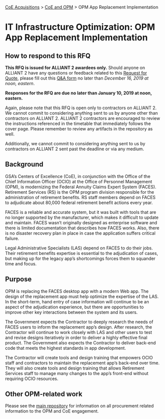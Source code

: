 [CoE Acquisitions](https://github.com/GSA/coe-acquisitions) > [CoE and OPM](https://github.com/GSA/coe-opm-acquisitions) > OPM App Replacement Implementation

# IT Infrastructure Optimization: OPM App Replacement Implementation

## How to respond to this RFQ

**This RFQ is issued for ALLIANT 2 awardees only.** Should anyone on ALLIANT 2 have any questions or feedback related to this [Request for Quote](https://github.com/GSA/coe-opm-app-replacement/blob/master/RFQ-OPM-App-Replacement.pdf), please fill out this [Q&A form](https://docs.google.com/forms/d/e/1FAIpQLSf29U-QbDB2pM6TmezNBUJq-y32ukEEMNUjBLpcO62dytuJ1Q/viewform) no later than *December 16, 2019 at noon, eastern*.

**Responses for the RFQ are due no later than January 10, 2019 at noon, eastern.**

Again, please note that this RFQ is open only to contractors on ALLIANT 2. We cannot commit to considering anything sent to us by anyone other than contractors on ALLIANT 2. ALLIANT 2 contractors are encouraged to review the instructions referenced in the timetable that immediately follows the cover page. Please remember to review any artifacts in the repository as well. 

Additionally, we cannot commit to considering anything sent to us by contractors on ALLIANT 2 sent past the deadline or via any medium. 

## Background

GSA’s Centers of Excellence (CoE), in conjunction with the Office of the Chief Information Officer (OCIO) at the Office of Personnel Management (OPM), is modernizing the Federal Annuity Claims Expert System (FACES). Retirement Services (RS) is the OPM program division responsible for the administration of retirement benefits. RS staff members depend on FACES to adjudicate about 80,000 federal retirement benefit actions every year.

FACES is a reliable and accurate system, but it was built with tools that are no longer supported by the manufacturer, which makes it difficult to update and maintain. FACES wasn’t originally designed as enterprise software and there is limited documentation that describes how FACES works. Also, there is no disaster recovery plan in place in case the application suffers critical failure.

Legal Administrative Specialists (LAS) depend on FACES to do their jobs. Their retirement benefits expertise is essential to the adjudication of cases, but making up for the legacy app’s shortcomings forces them to squander time and focus.

## Purpose

OPM is replacing the FACES desktop app with a modern Web app. The design of the replacement app must help optimize the expertise of the LAS. In the short-term, hand entry of case information will continue to be an aspect of the adjudication experience, but there are opportunities to improve other key interactions between the system and its users.

The Government expects the Contractor to deeply research the needs of FACES users to inform the replacement app’s design. After research, the Contractor will continue to work closely with LAS and other users to test and revise designs iteratively in order to deliver a highly effective final product. The Government also expects the Contractor to deliver back-end code that meets the highest standards in app development.

The Contractor will create tools and design training that empowers OCIO staff and contractors to maintain the replacement app’s back-end over time. They will also create tools and design training that allows Retirement Services staff to manage many changes to the app’s front-end without requiring OCIO resources.

## Other OPM-related work
Please see the [main repository](https://github.com/GSA/coe-opm-acquisitions/) for information on all procurement related information to the OPM and CoE engagement.
